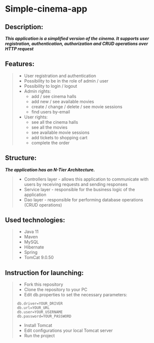 # **Simple-cinema-app**

## Description:

***This application is a simplified version of the cinema. It supports user registration,
authentication, authorization and CRUD operations over HTTP request***

## Features:

> - User registration and authentication
> - Possibility to be in the role of admin / user
> - Possibility to login / logout
> - Admin rights:
>   - add / see cinema halls
>   - add new / see available movies
>   - create / change / delete / see movie sessions
>   - find users by-email
> - User rights:
>   - see all the cinema halls
>   - see all the movies
>   - see available movie sessions
>   - add tickets to shopping cart
>   - complete the order

## Structure:

***The application has an N-Tier Architecture.***

> - Controllers layer - allows this application to communicate with users by receiving requests and
    sending responses
> - Service layer - responsible for the business logic of the application
> - Dao layer - responsible for performing database operations (CRUD operations)

## Used technologies:

> - Java 11
> - Maven
> - MySQL
> - Hibernate
> - Spring
> - TomCat 9.0.50

## Instruction for launching:

> - Fork this repository
> - Clone the repository to your PC
> - Edit db.properties to set the necessary parameters:
> ```
> db.driver=YOUR_DRIVER
> db.url=YOUR_URL
> db.user=YOUR_USERNAME
> db.password=YOUR_PASSWORD
>   ```
> - Install Tomcat
> - Edit configurations your local Tomcat server
> - Run the project
